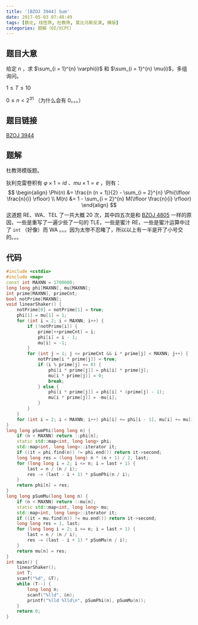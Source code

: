 ```yaml
---
title: '[BZOJ 3944] Sum'
date: 2017-05-03 07:48:49
tags: [数论, 线性筛, 杜教筛, 莫比乌斯反演, 模版]
categories: 题解（OI/XCPC）
---
```


## 题目大意

给定 $n$ ，求 $\sum_{i = 1}^{n} \varphi(i)$ 和 $\sum_{i = 1}^{n} \mu(i)$，多组询问。

$1 \leqslant T \leqslant 10$

$0 \leqslant n < 2^{31}$ （为什么会有 $0$。。。）

## 题目链接

[BZOJ 3944](http://www.lydsy.com/JudgeOnline/problem.php?id=3944)

<!-- more -->

## 题解

杜教筛模版题。

狄利克雷卷积有 $\varphi \times 1 = id$ 、$mu \times 1 = e$ ，则有：
$$
\begin{align}
\Phi(n) &= \frac{n (n + 1)}{2} - \sum_{i = 2}^{n} \Phi(\lfloor \frac{n}{i} \rfloor) \\
M(n) &= 1 - \sum_{i = 2}^{n} M(\lfloor \frac{n}{i} \rfloor)
\end{align}
$$
这道题 RE、WA、TEL 了一共大概 $20$ 次，其中四五次是和 [BZOJ 4805](http://pepcy.cf/BZOJ-4805-欧拉函数求和/) 一样的原因，一些是重写了一遍少些了一句的 TLE，一些是蜜汁 RE，一些是蜜汁运算中过了 `int` （好像）而 WA 。。。因为太惨不忍睹了，所以以上有一半是开了小号交的。。。

## 代码

```c++
#include <cstdio>
#include <map>
const int MAXNN = 1700000;
long long phi[MAXNN], mu[MAXNN];
int prime[MAXNN], primeCnt;
bool notPrime[MAXNN];
void linearShaker() {
    notPrime[0] = notPrime[1] = true;
    phi[1] = mu[1] = 1;
    for (int i = 2; i < MAXNN; i++) {
        if (!notPrime[i]) {
            prime[++primeCnt] = i;
            phi[i] = i - 1;
            mu[i] = -1;
        }
        for (int j = 1; j <= primeCnt && i * prime[j] < MAXNN; j++) {
            notPrime[i * prime[j]] = true;
            if (i % prime[j] == 0) {
                phi[i * prime[j]] = phi[i] * prime[j];
                mu[i * prime[j]] = 0;
                break;
            } else {
                phi[i * prime[j]] = phi[i] * (prime[j] - 1);
                mu[i * prime[j]] = -mu[i];
            }
        }
    }
    for (int i = 2; i < MAXNN; i++) phi[i] += phi[i - 1], mu[i] += mu[i - 1];
}
long long pSumPhi(long long n) {
    if (n < MAXNN) return ::phi[n];
    static std::map<int, long long> phi;
    std::map<int, long long>::iterator it;
    if ((it = phi.find(n)) != phi.end()) return it->second;
    long long res = (long long) n * (n + 1) / 2, last;
    for (long long i = 2; i <= n; i = last + 1) {
        last = n / (n / i);
        res -= (last - i + 1) * pSumPhi(n / i);
    }
    return phi[n] = res;
}
long long pSumMu(long long n) {
    if (n < MAXNN) return ::mu[n];
    static std::map<int, long long> mu;
    std::map<int, long long>::iterator it;
    if ((it = mu.find(n)) != mu.end()) return it->second;
    long long res = 1, last;
    for (long long i = 2; i <= n; i = last + 1) {
        last = n / (n / i);
        res -= (last - i + 1) * pSumMu(n / i);
    }
    return mu[n] = res;
}
int main() {
    linearShaker();
    int T;
    scanf("%d", &T);
    while (T--) {
        long long n;
        scanf("%lld", &n);
        printf("%lld %lld\n", pSumPhi(n), pSumMu(n));
    }
    return 0;
}
```
